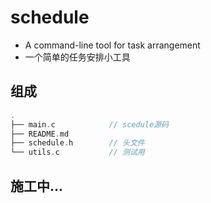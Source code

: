 # schedule
+ A command-line tool for task arrangement
+ 一个简单的任务安排小工具

## 组成
```c
.
├── main.c            // scedule源码
├── README.md
├── schedule.h        // 头文件
└── utils.c           // 测试用
```

## 施工中...